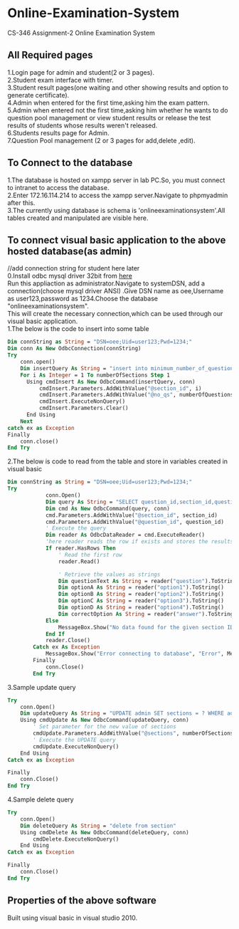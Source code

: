 # Online-Examination-System
CS-346 Assignment-2 Online Examination System
## All Required pages
1.Login page for admin and student(2 or 3 pages).  
2.Student exam interface with timer.  
3.Student result pages(one waiting and other showing results and option to generate certificate).  
4.Admin when entered for the first time,asking him the exam pattern.  
5.Admin when entered not the first time,asking him whether he wants to do question pool management or view student results or release the test results of students whose results weren't released.  
6.Students results page for Admin.  
7.Question Pool management (2 or 3 pages for add,delete ,edit).  
## To Connect to the database  
1.The database is hosted on xampp server in lab PC.So, you must connect to intranet to access the database.  
2.Enter 172.16.114.214 to access the xampp server.Navigate to phpmyadmin after this.  
3.The currently using database is schema is 'onlineexaminationsystem'.All tables created and manipulated are visible here.  

## To connect visual basic application to the above hosted database(as admin)  
//add connection string for student here later  
0.Install odbc mysql driver 32bit from [here](https://dev.mysql.com/downloads/connector/odbc/)  
  Run this appliaction as administrator.Navigate to systemDSN, add a connection(choose mysql driver ANSI) .Give DSN name as oee,Username as user123,password as 1234.Choose the database "onlineexaminationsystem".  
  This will create the necessary connection,which can be used through our visual basic application.  
1.The below is the code to insert into some table  
```vb
Dim connString as String = "DSN=oee;Uid=user123;Pwd=1234;"
Dim conn As New OdbcConnection(connString)
Try
    conn.open()
    Dim insertQuery As String = "insert into minimum_number_of_questions(section_id,no_qs) values (?,?) "
    For i As Integer = 1 To numberOfSections Step 1
      Using cmdInsert As New OdbcCommand(insertQuery, conn)
          cmdInsert.Parameters.AddWithValue("@section_id", i)
          cmdInsert.Parameters.AddWithValue("@no_qs", numberOfQuestions(i - 1))
          cmdInsert.ExecuteNonQuery()
          cmdInsert.Parameters.Clear()
      End Using
    Next
catch ex as Exception
Finally
    conn.close()
End Try
```

2.The below is code to read from the table and store in variables created in visual basic
```vb
Dim connString as String = "DSN=oee;Uid=user123;Pwd=1234;"
Try
            conn.Open()
            Dim query As String = "SELECT question_id,section_id,question,answer,option1,option2,option3,option4 FROM question_pool where section_id= ? and question_id = ? "
            Dim cmd As New OdbcCommand(query, conn)
            cmd.Parameters.AddWithValue("@section_id", section_id)
            cmd.Parameters.AddWithValue("@question_id", question_id)
            ' Execute the query
            Dim reader As OdbcDataReader = cmd.ExecuteReader()
            'here reader reads the row if exists and stores the results into separate strings to be stored into rich text boxes
            If reader.HasRows Then
                ' Read the first row
                reader.Read()

                ' Retrieve the values as strings
                Dim questionText As String = reader("question").ToString()
                Dim optionA As String = reader("option1").ToString()
                Dim optionB As String = reader("option2").ToString()
                Dim optionC As String = reader("option3").ToString()
                Dim optionD As String = reader("option4").ToString()
                Dim correctOption As String = reader("answer").ToString()
            Else
                MessageBox.Show("No data found for the given section ID and question ID.")
            End If
            reader.Close()
        Catch ex As Exception
            MessageBox.Show("Error connecting to database", "Error", MessageBoxButtons.OK, MessageBoxIcon.Error)
        Finally
            conn.Close()
        End Try
```
3.Sample update query
```vb
Try
    conn.Open()
    Dim updateQuery As String = "UPDATE admin SET sections = ? WHERE admin_id = 1"
    Using cmdUpdate As New OdbcCommand(updateQuery, conn)
        ' Set parameter for the new value of sections
        cmdUpdate.Parameters.AddWithValue("@sections", numberOfSections)
        ' Execute the UPDATE query
        cmdUpdate.ExecuteNonQuery()
    End Using
Catch ex as Exception

Finally
    conn.Close()
End Try
```
4.Sample delete query
```vb
Try
    conn.Open()
    Dim deleteQuery As String = "delete from section"
    Using cmdDelete As New OdbcCommand(deleteQuery, conn)
        cmdDelete.ExecuteNonQuery()
    End Using
Catch ex as Exception

Finally
    conn.Close()
End Try
```
## Properties of the above software
Built using visual basic in visual studio 2010.

